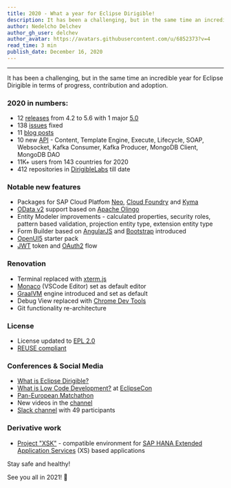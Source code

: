 ```yaml
---
title: 2020 - What a year for Eclipse Dirigible!
description: It has been a challenging, but in the same time an incredible year for Eclipse Dirigible in terms of progress, contribution and adoption.
author: Nedelcho Delchev
author_gh_user: delchev
author_avatar: https://avatars.githubusercontent.com/u/6852373?v=4
read_time: 3 min
publish_date: December 16, 2020
---
```



---


It has been a challenging, but in the same time an incredible year for Eclipse Dirigible in terms of progress, contribution and adoption.

### 2020 in numbers:

* 12 [releases](https://www.dirigible.io/releases.html) from 4.2 to 5.6 with 1 major [5.0](https://www.dirigible.io/release/2020/06/25/news_new_release_5_0.html)
* 138 [issues](https://github.com/eclipse/dirigible/issues?q=is%3Aissue+is%3Aclosed) fixed
* 11 [blog posts](https://www.dirigible.io/blogs.html)
* 10 new [API](https://www.dirigible.io/api/) - Content, Template Engine, Execute, Lifecycle, SOAP, Websocket, Kafka Consumer, Kafka Producer, MongoDB Client, MongoDB DAO
* 11K+ users from 143 countries for 2020
* 412 repositories in [DirigibleLabs](https://github.com/dirigiblelabs/) till date

### Notable new features

* Packages for SAP Cloud Platfom [Neo](https://www.dirigible.io/blogs/2020/02/15/how_to_deploy_eclipse_dirigible_in_the_sap_cloud_platform_neo_environment.html), 
[Cloud Foundry](https://www.dirigible.io/blogs/2020/02/15/how_to_deploy_eclipse_dirigible_in_the_sap_cloud_platform_cloud_foundry_environment.html) and 
[Kyma](https://www.dirigible.io/blogs/2020/10/23/how_to_deploy_eclipse_dirigible_in_the_sap_cloud_platform_kyma_environment.html)
* [OData v2](https://www.odata.org/documentation/odata-version-2-0/) support based on [Apache Olingo](https://olingo.apache.org/)
* Entity Modeler improvements - calculated properties, security roles, pattern based validation, projection entity type, extension entity type
* Form Builder based on [AngularJS](https://angularjs.org/) and [Bootstrap](https://getbootstrap.com/) introduced
* [OpenUI5](https://openui5.org/) starter pack
* [JWT](https://tools.ietf.org/html/rfc7519) token and [OAuth2](https://oauth.net/2/) flow

### Renovation
* Terminal replaced with [xterm.js](https://xtermjs.org/)
* [Monaco](https://microsoft.github.io/monaco-editor/) (VSCode Editor) set as default editor
* [GraalVM](https://www.graalvm.org/reference-manual/js/) engine introduced and set as default
* Debug View replaced with [Chrome Dev Tools](https://developers.google.com/web/tools/chrome-devtools)
* Git functionality re-architecture

### License

* License updated to [EPL 2.0](https://www.eclipse.org/legal/epl-2.0/)
* [REUSE compliant](https://api.reuse.software/info/github.com/eclipse/dirigible)

### Conferences & Social Media

* [What is Eclipse Dirigible?](https://medium.com/eclipse-dirigible/what-is-eclipse-dirigible-dcc28d11cb5e)
* [What is Low Code Development?](https://www.eclipsecon.org/2020/sessions/what-low-code-development) at [EclipseCon](https://www.eclipsecon.org/2020)
* [Pan-European Matchathon](https://www.euvsvirus.org/)
* New videos in the [channel](https://www.youtube.com/channel/UCYnsiVQ0M9iQLqP5DXCLMBA/videos)
* [Slack channel](https://eclipse-dirigible.slack.com/archives/CHCHRFX2N) with 49 participants

### Derivative work

* [Project "XSK"](https://github.com/SAP/xsk) - compatible environment for [SAP HANA Extended Application Services](https://help.sap.com/viewer/52715f71adba4aaeb480d946c742d1f6/2.0.03/en-US/a6c0749255d84a81a154a7fc87dd33ce.html) (XS) based applications

Stay safe and healthy!

See you all in 2021! 🥳

